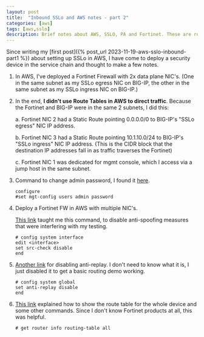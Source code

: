 ```yaml
---
layout: post
title:  "Inbound SSLo and AWS notes - part 2"
categories: [aws]
tags: [aws,sslo]
description: Brief notes about AWS, SSLO, PA and Fortinet. These are rough notes I made during my first successful deployment of SSLo in AWS using GWLB and Fortinet.
---
```



<!-- begin_excerpt -->
Since writing my [first post]({% post_url 2023-11-19-aws-sslo-inbound-part1 %}) about setting up SSLo in AWS, I have come to deploy a security device in the service chain and thought to make a few notes.

1. In AWS, I've deployed a Fortinet Firewall with 2x data plane NIC's. (One in the same subnet as my SSLo egress NIC on BIG-IP, the other in the same subnet as my SSLo ingress NIC on BIG-IP.)

2. In the end, **I didn't use Route Tables in AWS to direct traffic**. Because the Fortinet and BIG-IP were in the same 2 subnets, I did this:

   a. Fortinet NIC 2 had a Static Route pointing 0.0.0.0/0 to BIG-IP's "SSLo egress" NIC IP address.

   b. Fortinet NIC 3 had a Static Route pointing 10.1.10.0/24 to BIG-IP's "SSLo ingress" NIC IP address. (This is the CIDR block that the destination IP addresses fall in as traffic traverses the Fortinet)

   c. Fortinet NIC 1 was dedicated for mgmt console, which I access via a jump host in the same subnet. 

3. Command to change admin password, I found it [here](https://live.paloaltonetworks.com/t5/general-topics/from-the-cli-can-i-update-other-admin-account-passwords/td-p/26668).
   ```
   configure
   #set mgt-config users admin password
   ```
<!-- end_excerpt -->

4. Deploy a Fortinet FW in AWS with multiple NIC's.

   [This link](https://community.fortinet.com/t5/FortiGate/Technical-Tip-How-to-disable-Reverse-Path-Forwarding-RPF-per/ta-p/193338) taught me this command, to disable anti-spoofing measures that were interfering with my testing.
   ```
   # config system interface
   edit <interface>
   set src-check disable
   end
   ```

5. [Another link](https://community.fortinet.com/t5/FortiGate/Technical-Note-How-anti-replay-works-and-sniffer-usage-for/ta-p/194182) for disabling anti-replay. I don't need to know what it is, I just disabled it to get a basic routing demo working.
   ```
   # config system global
   set anti-replay disable
   end
   ```

6. [This link](https://www.hifence.com/blog/fortigate/the-definitive-guide-to-fortigate-troubleshooting-cli/) explained how to show the route table for the whole device and some other commands. Since I don't know Fortinet products at all, this was helpful.
   ```
   # get router info routing-table all
   ```
